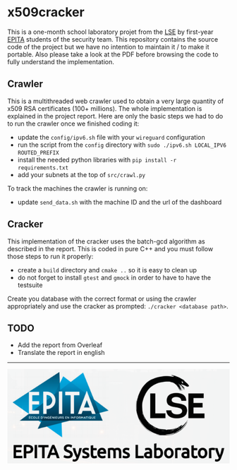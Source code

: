 # x509cracker

This is a one-month school laboratory projet from the [LSE](http://lse.epita.fr)
by first-year [EPITA](https://www.epita.fr) students of the security team. This
repository contains the source code of the project but we have no intention to
maintain it / to make it portable. Also please take a look at the PDF before
browsing the code to fully understand the implementation.

## Crawler

This is a multithreaded web crawler used to obtain a very large quantity of
x509 RSA certificates (100+ millions). The whole implementation is explained in
the project report. Here are only the basic steps we had to do to run the
crawler once we finished coding it:

- update the `config/ipv6.sh` file with your `wireguard` configuration
- run the script from the `config` directory with `sudo ./ipv6.sh LOCAL_IPV6 ROUTED_PREFIX`
- install the needed python libraries with `pip install -r requirements.txt`
- add your subnets at the top of `src/crawl.py`

To track the machines the crawler is running on:

- update `send_data.sh` with the machine ID and the url of the dashboard

## Cracker

This implementation of the cracker uses the batch-gcd algorithm as described in
the report. This is coded in pure C++ and you must follow those steps to run it
properly:

- create a `build` directory and `cmake ..` so it is easy to clean up
- do not forget to install `gtest` and `gmock` in order to have to have the testsuite

Create you database with the correct format or using the crawler appropriately
and use the cracker as prompted: `./cracker <database path>`.

## TODO

- Add the report from Overleaf
- Translate the report in english

---

![lse](lse.png)
